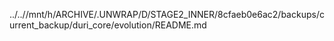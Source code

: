 ../..//mnt/h/ARCHIVE/.UNWRAP/D/STAGE2_INNER/8cfaeb0e6ac2/backups/current_backup/duri_core/evolution/README.md